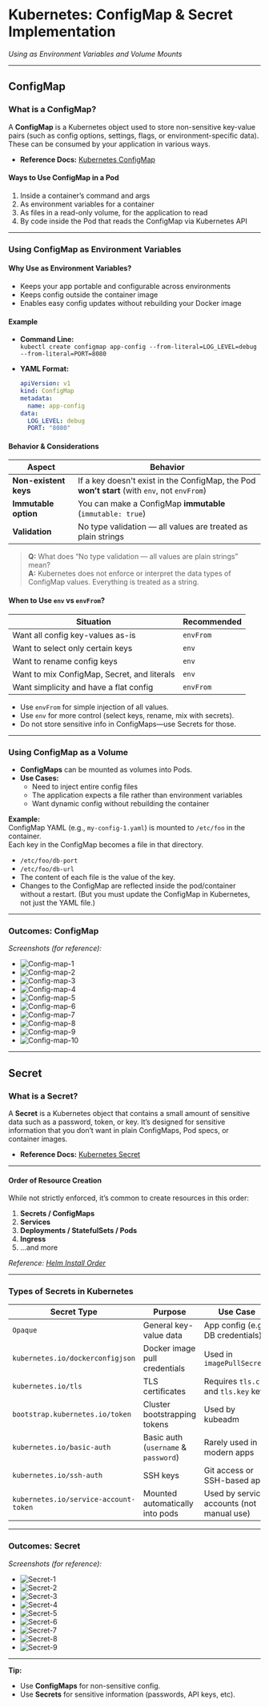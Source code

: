 # Kubernetes: ConfigMap & Secret Implementation  
_Using as Environment Variables and Volume Mounts_

---
## ConfigMap

### What is a ConfigMap?

A **ConfigMap** is a Kubernetes object used to store non-sensitive key-value pairs (such as config options, settings, flags, or environment-specific data). These can be consumed by your application in various ways.

- **Reference Docs:** [Kubernetes ConfigMap](https://kubernetes.io/docs/concepts/configuration/configmap/)

#### Ways to Use ConfigMap in a Pod

1. Inside a container’s command and args
2. As environment variables for a container
3. As files in a read-only volume, for the application to read
4. By code inside the Pod that reads the ConfigMap via Kubernetes API

---

### Using ConfigMap as Environment Variables

#### Why Use as Environment Variables?

- Keeps your app portable and configurable across environments
- Keeps config outside the container image
- Enables easy config updates without rebuilding your Docker image

#### Example

- **Command Line:**  
  `kubectl create configmap app-config --from-literal=LOG_LEVEL=debug --from-literal=PORT=8080`

- **YAML Format:**
  ```yaml
  apiVersion: v1
  kind: ConfigMap
  metadata:
    name: app-config
  data:
    LOG_LEVEL: debug
    PORT: "8080"
  ```

#### Behavior & Considerations

| Aspect              | Behavior                                                                                       |
|---------------------|-----------------------------------------------------------------------------------------------|
| **Non-existent keys**| If a key doesn't exist in the ConfigMap, the Pod **won’t start** (with `env`, not `envFrom`) |
| **Immutable option**| You can make a ConfigMap **immutable** (`immutable: true`)                                    |
| **Validation**      | No type validation — all values are treated as plain strings                                  |

> **Q:** What does “No type validation — all values are plain strings” mean?  
> **A:** Kubernetes does not enforce or interpret the data types of ConfigMap values. Everything is treated as a string.

#### When to Use `env` vs `envFrom`?

| Situation                                     | Recommended |
|-----------------------------------------------|-------------|
| Want all config key-values as-is              | `envFrom`   |
| Want to select only certain keys              | `env`       |
| Want to rename config keys                    | `env`       |
| Want to mix ConfigMap, Secret, and literals   | `env`       |
| Want simplicity and have a flat config        | `envFrom`   |

- Use `envFrom` for simple injection of all values.
- Use `env` for more control (select keys, rename, mix with secrets).
- Do not store sensitive info in ConfigMaps—use Secrets for those.

---

### Using ConfigMap as a Volume

- **ConfigMaps** can be mounted as volumes into Pods.
- **Use Cases:**
  - Need to inject entire config files
  - The application expects a file rather than environment variables
  - Want dynamic config without rebuilding the container

**Example:**  
ConfigMap YAML (e.g., `my-config-1.yaml`) is mounted to `/etc/foo` in the container.  
Each key in the ConfigMap becomes a file in that directory.

- `/etc/foo/db-port`
- `/etc/foo/db-url`
- The content of each file is the value of the key.
- Changes to the ConfigMap are reflected inside the pod/container without a restart. (But you must update the ConfigMap in Kubernetes, not just the YAML file.)

---

### Outcomes: ConfigMap

_Screenshots (for reference):_

- ![Config-map-1](../images/Config-map-1.PNG)
- ![Config-map-2](../images/Config-map-2.PNG)
- ![Config-map-3](../images/Config-map-3.PNG)
- ![Config-map-4](../images/Config-map-4.PNG)
- ![Config-map-5](../images/Config-map-5.PNG)
- ![Config-map-6](../images/Config-map-6.PNG)
- ![Config-map-7](../images/Config-map-7.PNG)
- ![Config-map-8](../images/Config-map-8.PNG)
- ![Config-map-9](../images/Config-map-9.PNG)
- ![Config-map-10](../images/Config-map-10.PNG)

---

## Secret

### What is a Secret?

A **Secret** is a Kubernetes object that contains a small amount of sensitive data such as a password, token, or key. It’s designed for sensitive information that you don’t want in plain ConfigMaps, Pod specs, or container images.

- **Reference Docs:** [Kubernetes Secret](https://kubernetes.io/docs/concepts/configuration/secret/)

---

#### Order of Resource Creation

While not strictly enforced, it’s common to create resources in this order:

1. **Secrets / ConfigMaps**
2. **Services**
3. **Deployments / StatefulSets / Pods**
4. **Ingress**
5. ...and more

_Reference: [Helm Install Order](https://stackoverflow.com/questions/51957676/helm-install-in-certain-order)_

---

### Types of Secrets in Kubernetes

| Secret Type                           | Purpose                                    | Use Case                                  |
|---------------------------------------|--------------------------------------------|-------------------------------------------|
| `Opaque`                              | General key-value data                     | App config (e.g., DB credentials)         |
| `kubernetes.io/dockerconfigjson`      | Docker image pull credentials              | Used in `imagePullSecrets`                |
| `kubernetes.io/tls`                   | TLS certificates                           | Requires `tls.crt` and `tls.key` keys     |
| `bootstrap.kubernetes.io/token`       | Cluster bootstrapping tokens               | Used by kubeadm                           |
| `kubernetes.io/basic-auth`            | Basic auth (`username` & `password`)       | Rarely used in modern apps                |
| `kubernetes.io/ssh-auth`              | SSH keys                                   | Git access or SSH-based apps              |
| `kubernetes.io/service-account-token` | Mounted automatically into pods            | Used by service accounts (not manual use) |

---

### Outcomes: Secret

_Screenshots (for reference):_

- ![Secret-1](../images/Secret-1.PNG)
- ![Secret-2](../images/Secret-2.PNG)
- ![Secret-3](../images/Secret-3.PNG)
- ![Secret-4](../images/Secret-4.PNG)
- ![Secret-5](../images/Secret-5PNG)
- ![Secret-6](../images/Secret-6.PNG)
- ![Secret-7](../images/Secret-7.PNG)
- ![Secret-8](../images/Secret-8.PNG)
- ![Secret-9](../images/Secret-9.PNG)

---

**Tip:**  
- Use **ConfigMaps** for non-sensitive config.
- Use **Secrets** for sensitive information (passwords, API keys, etc).
